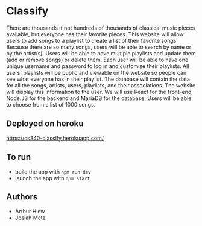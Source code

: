 # Classify
There are thousands if not hundreds of thousands of classical music pieces available, but everyone has their favorite pieces. This website will allow users to add songs to a playlist to create a list of their favorite songs. Because there are so many songs, users will be able to search by name or by the artist(s). Users will be able to have multiple playlists and update them (add or remove songs) or delete them. Each user will be able to have one unique username and password to log in and customize their playlists. All users' playlists will be public and viewable on the website so people can see what everyone has in their playlist.  The database will contain the data for all the songs, artists, users, playlists, and their associations. The website will display this information to the user. We will use React for the front-end, Node.JS for the backend and MariaDB for the database. Users will be able to choose from a list of 1000 songs.

## Deployed on heroku 
https://cs340-classify.herokuapp.com/

## To run
* build the app with `npm run dev`
* launch the app with `npm start`


## Authors
* Arthur Hiew
* Josiah Metz
